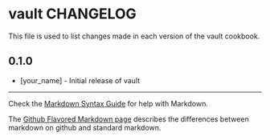 # vault CHANGELOG

This file is used to list changes made in each version of the vault cookbook.

## 0.1.0
- [your_name] - Initial release of vault

- - -
Check the [Markdown Syntax Guide](http://daringfireball.net/projects/markdown/syntax) for help with Markdown.

The [Github Flavored Markdown page](http://github.github.com/github-flavored-markdown/) describes the differences between markdown on github and standard markdown.
